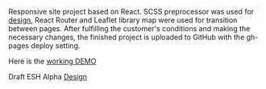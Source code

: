 Responsive site project based on React.
SCSS preprocessor was used for [design](https://www.figma.com/file/oGR6pOhuyyfBwjyjlTwfJW/Draft-ESH-Alpha?type=design&node-id=46-791&mode=design&t=4a4zKG2ZTf0I6iS3-0), React Router and Leaflet library map were used for transition between pages.
After fulfilling the customer's conditions and making the necessary changes, the finished project is uploaded to GitHub with the gh-pages deploy setting.



Here is the [working DEMO](https://roman-nikitenko.github.io/esh-alpha/)

Draft ESH Alpha [Design](https://www.figma.com/file/oGR6pOhuyyfBwjyjlTwfJW/Draft-ESH-Alpha?type=design&node-id=46-791&mode=design&t=4a4zKG2ZTf0I6iS3-0)



